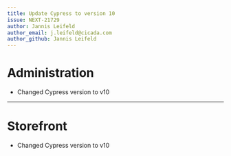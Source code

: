 ```yaml
---
title: Update Cypress to version 10
issue: NEXT-21729
author: Jannis Leifeld
author_email: j.leifeld@cicada.com
author_github: Jannis Leifeld
---
```

# Administration
* Changed Cypress version to v10
___
# Storefront
* Changed Cypress version to v10
